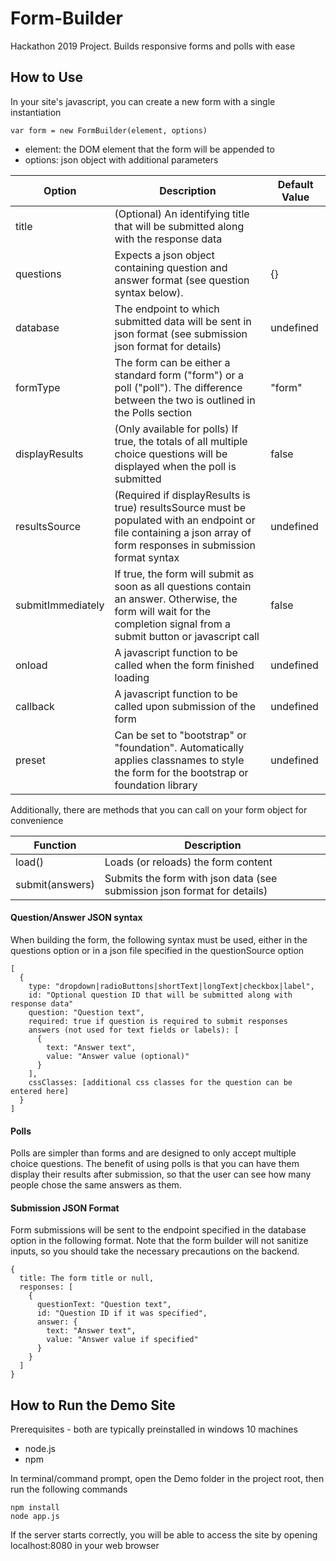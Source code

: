 # Form-Builder
Hackathon 2019 Project. Builds responsive forms and polls with ease

## How to Use
In your site's javascript, you can create a new form with a single instantiation

```
var form = new FormBuilder(element, options)
```

* element: the DOM element that the form will be appended to
* options: json object with additional parameters

| Option  | Description | Default Value |
| --- | --- | --- |
| title | (Optional) An identifying title that will be submitted along with the response data |
| questions  | Expects a json object containing question and answer format (see question syntax below). | {} |
| database | The endpoint to which submitted data will be sent in json format (see submission json format for details) | undefined |
| formType | The form can be either a standard form ("form") or a poll ("poll"). The difference between the two is outlined in the Polls section | "form" |
| displayResults | (Only available for polls) If true, the totals of all multiple choice questions will be displayed when the poll is submitted | false |
| resultsSource | (Required if displayResults is true) resultsSource must be populated with an endpoint or file containing a json array of form responses in submission format syntax | undefined |
| submitImmediately | If true, the form will submit as soon as all questions contain an answer. Otherwise, the form will wait for the completion signal from a submit button or javascript call | false |
| onload | A javascript function to be called when the form finished loading | undefined |
| callback | A javascript function to be called upon submission of the form | undefined |
| preset | Can be set to "bootstrap" or "foundation". Automatically applies classnames to style the form for the bootstrap or foundation library | undefined |

Additionally, there are methods that you can call on your form object for convenience

| Function | Description |
| --- | --- |
| load() | Loads (or reloads) the form content |
| submit(answers) | Submits the form with json data (see submission json format for details) |

#### Question/Answer JSON syntax
When building the form, the following syntax must be used, either in the questions option or in a json file specified in the questionSource option

```
[
  {
    type: "dropdown|radioButtons|shortText|longText|checkbox|label",
    id: "Optional question ID that will be submitted along with response data"
    question: "Question text",
    required: true if question is required to submit responses
    answers (not used for text fields or labels): [
      {
        text: "Answer text",
        value: "Answer value (optional)"
      }
    ],
    cssClasses: [additional css classes for the question can be entered here]
  }
]
```

#### Polls
Polls are simpler than forms and are designed to only accept multiple choice questions. The benefit of using polls is that you can have them display their results after submission, so that the user can see how many people chose the same answers as them.

#### Submission JSON Format
Form submissions will be sent to the endpoint specified in the database option in the following format. Note that the form builder will not sanitize inputs, so you should take the necessary precautions on the backend.

```
{
  title: The form title or null,
  responses: [
    {
      questionText: "Question text",
      id: "Question ID if it was specified",
      answer: {
        text: "Answer text",
        value: "Answer value if specified"
      }
    }
  ]
}
```

## How to Run the Demo Site
Prerequisites - both are typically preinstalled in windows 10 machines

* node.js
* npm

In terminal/command prompt, open the Demo folder in the project root, then run the following commands

```
npm install
node app.js
```

If the server starts correctly, you will be able to access the site by opening localhost:8080 in your web browser